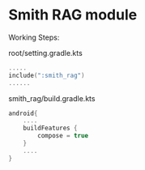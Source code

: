 # Smith RAG module


Working Steps:

root/setting.gradle.kts
```kotlin
.....
include(":smith_rag")
......
```

smith_rag/build.gradle.kts
```kotlin
android{
    ....
    buildFeatures {
        compose = true
    }
    ....
}
```
